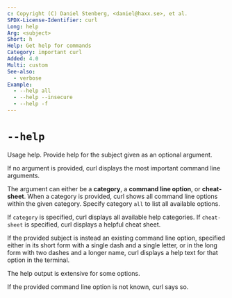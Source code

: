 ```yaml
---
c: Copyright (C) Daniel Stenberg, <daniel@haxx.se>, et al.
SPDX-License-Identifier: curl
Long: help
Arg: <subject>
Short: h
Help: Get help for commands
Category: important curl
Added: 4.0
Multi: custom
See-also:
  - verbose
Example:
  - --help all
  - --help --insecure
  - --help -f
---
```


# `--help`

Usage help. Provide help for the subject given as an optional argument.

If no argument is provided, curl displays the most important command line
arguments.

The argument can either be a **category**, a **command line option**, or
**cheat-sheet**. When a category is provided, curl shows all command line
options within the given category. Specify category `all` to list all
available options.

If `category` is specified, curl displays all available help categories.
If `cheat-sheet` is specified, curl displays a helpful cheat sheet.

If the provided subject is instead an existing command line option, specified
either in its short form with a single dash and a single letter, or in the
long form with two dashes and a longer name, curl displays a help text for
that option in the terminal.

The help output is extensive for some options.

If the provided command line option is not known, curl says so.
